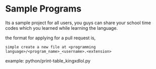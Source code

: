 # Sample Programs
Its a sample project for all users, you guys can share your school time codes which you learned while learning the language.

the format for applying for a pull request is,
````
simple create a new file at <programming language>/<program_name>_<username>.<extension>
````

example: python/print-table_kingxdlol.py
